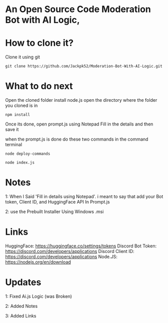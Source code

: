 # An Open Source Code Moderation Bot with AI Logic,
# How to clone it?
Clone it using git
```
git clone https://github.com/Jackpk52/Moderation-Bot-With-AI-Logic.git
```
# What to do next
Open the cloned folder
install node.js
open the directory where the folder you cloned is in
```
npm install
```
Once its done, open prompt.js using Notepad
Fill in the details
and then save it

when the prompt.js is done do these two commands in the command terminal

```
node deploy-commands
```

```
node index.js
```
# Notes
1: When I Said 'Fill in details using Notepad'. i meant to say that add your Bot token, Client ID, and HuggingFace API In Prompt.js

2: use the Prebuilt Installer Using Windows .msi

# Links
HuggingFace: https://huggingface.co/settings/tokens
Discord Bot Token: https://discord.com/developers/applications
Discord Client ID: https://discord.com/developers/applications
Node.JS: https://nodejs.org/en/download

# Updates

1: Fixed Ai.js Logic (was Broken)

2: Added Notes

3: Added Links

